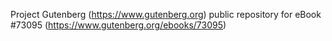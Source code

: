 Project Gutenberg (https://www.gutenberg.org) public repository
for eBook #73095 (https://www.gutenberg.org/ebooks/73095)
